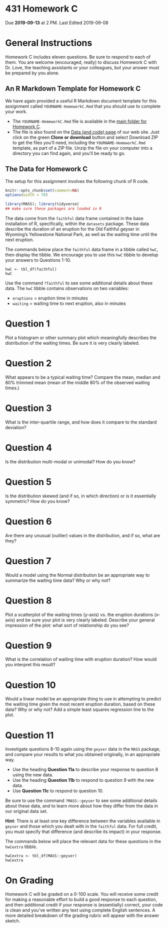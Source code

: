 431 Homework C
================
Due **2019-09-13** at 2 PM. Last Edited 2019-09-08

# General Instructions

Homework C includes eleven questions. Be sure to respond to each of
them. You are welcome (encouraged, really) to discuss Homework C with
Dr. Love, the teaching assistants or your colleagues, but your answer
must be prepared by you alone.

## An R Markdown Template for Homework C

We have again provided a useful R Markdown document template for this
assignment called `YOURNAME-HomeworkC.Rmd` that you should use to
complete your work.

  - The `YOURNAME-HomeworkC.Rmd` file is available in the [main folder
    for Homework
    C](https://github.com/THOMASELOVE/2019-431/tree/master/HOMEWORK/C).
  - The file is also found on the [Data (and code)
    page](https://github.com/THOMASELOVE/2019-431-data) of our web site.
    Just click on the green **Clone or download** button and select
    Download ZIP to get the files you’ll need, including the
    `YOURNAME-HomeworkC.Rmd` template, as part of a ZIP file. Unzip the
    file on your computer into a directory you can find again, and
    you’ll be ready to go.

## The Data for Homework C

The setup for this assignment involves the following chunk of R code.

``` r
knitr::opts_chunk$set(comment=NA)
options(width = 70)

library(MASS); library(tidyverse)
## make sure these packages are loaded in R
```

The data come from the `faithful` data frame contained in the base
installation of R, specifically, within the `datasets` package. These
data describe the duration of an eruption for the Old Faithful geyser in
Wyoming’s Yellowstone National Park, as well as the waiting time until
the next eruption.

The commands below place the `faithful` data frame in a tibble called
`hwC`, then display the tibble. We encourage you to use this `hwC`
tibble to develop your answers to Questions 1-10.

    hwC <- tbl_df(faithful)
    hwC

Use the command `?faithful` to see some additional details about these
data. The `hwC` tibble contains observations on two variables:

  - `eruptions` = eruption time in minutes
  - `waiting` = waiting time to next eruption, also in minutes

# Question 1

Plot a histogram or other summary plot which meaningfully describes the
distribution of the waiting times. Be sure it is very clearly labeled.

# Question 2

What appears to be a typical waiting time? Compare the mean, median and
80% trimmed mean (mean of the middle 80% of the observed waiting times.)

# Question 3

What is the inter-quartile range, and how does it compare to the
standard deviation?

# Question 4

Is the distribution multi-modal or unimodal? How do you know?

# Question 5

Is the distribution skewed (and if so, in which direction) or is it
essentially symmetric? How do you know?

# Question 6

Are there any unusual (outlier) values in the distribution, and if so,
what are they?

# Question 7

Would a model using the Normal distribution be an appropriate way to
summarize the waiting time data? Why or why not?

# Question 8

Plot a scatterplot of the waiting times (y-axis) vs. the eruption
durations (x-axis) and be sure your plot is very clearly labeled.
Describe your general impression of the plot: what sort of relationship
do you see?

# Question 9

What is the correlation of waiting time with eruption duration? How
would you interpret this result?

# Question 10

Would a linear model be an appropriate thing to use in attempting to
predict the waiting time given the most recent eruption duration, based
on these data? Why or why not? Add a simple least squares regression
line to the plot.

# Question 11

Investigate questions 8-10 again using the `geyser` data in the `MASS`
package, and compare your results to what you obtained originally, in an
appropriate way.

  - Use the heading **Question 11a** to describe your response to
    question 8 using the new data.
  - Use the heading **Question 11b** to respond to question 9 with the
    new data.
  - Use **Question 11c** to respond to question 10.

Be sure to use the command `?MASS::geyser` to see some additional
details about these data, and to learn more about how they differ from
the data in our original data set.

**Hint**: There is at least one key difference between the variables
available in `geyser` and those which you dealt with in the `faithful`
data. For full credit, you must specify that difference (and describe
its impact) in your response.

The commands below will place the relevant data for these questions in
the `hwCextra` tibble.

    hwCextra <- tbl_df(MASS::geyser)
    hwCextra

# On Grading

Homework C will be graded on a 0-100 scale. You will receive some credit
for making a reasonable effort to build a good response to each
question, and then additional credit if your response is (essentially)
correct, your code is clean and you’ve written any text using complete
English sentences. A more detailed breakdown of the grading rubric will
appear with the answer sketch.
